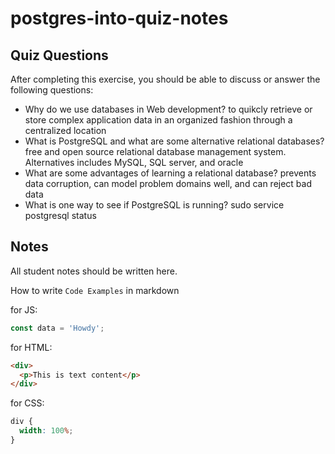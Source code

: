 # postgres-into-quiz-notes

## Quiz Questions

After completing this exercise, you should be able to discuss or answer the following questions:

- Why do we use databases in Web development?
  to quikcly retrieve or store complex application data in an organized fashion through a centralized location
- What is PostgreSQL and what are some alternative relational databases?
  free and open source relational database management system. Alternatives includes MySQL, SQL server, and oracle
- What are some advantages of learning a relational database?
  prevents data corruption, can model problem domains well, and can reject bad data
- What is one way to see if PostgreSQL is running?
  sudo service postgresql status

## Notes

All student notes should be written here.

How to write `Code Examples` in markdown

for JS:

```javascript
const data = 'Howdy';
```

for HTML:

```html
<div>
  <p>This is text content</p>
</div>
```

for CSS:

```css
div {
  width: 100%;
}
```

